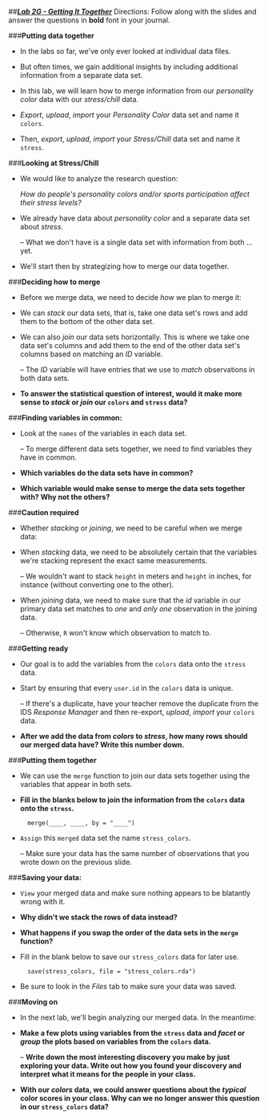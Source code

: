 ##***<u>Lab 2G - Getting It Together</u>***
Directions: Follow along with the slides and answer the questions in **bold** font in your journal.

###**Putting data together**
* In the labs so far, we've only ever looked at individual data files.

* But often times, we gain additional insights by including additional information from a separate
data set.

* In this lab, we will learn how to merge information from our *personality color* data with our
*stress/chill* data.

* *Export*, *upload*, *import* your *Personality Color* data set and name it ```colors```.

* Then, *export*, *upload*, *import* your *Stress/Chill* data set and name it ```stress```.

###**Looking at Stress/Chill**
* We would like to analyze the research question:

    *How do people's personality colors and/or sports participation affect their stress levels?*

* We already have data about *personality color* and a separate data set about *stress*.

    – What we don't have is a single data set with information from both ... yet.

* We'll start then by strategizing how to merge our data together.

###**Deciding how to merge**
* Before we merge data, we need to decide *how* we plan to merge it:

* We can *stack* our data sets, that is, take one data set's rows and add them to the bottom of the
other data set.

* We can also *join* our data sets horizontally. This is where we take one data set's columns and
add them to the end of the other data set's columns based on matching an *ID* variable.

    – The *ID* variable will have entries that we use to *match* observations in both data sets.

* **To answer the statistical question of interest, would it make more sense to *stack* or *join*
our ```colors``` and ```stress``` data?**

###**Finding variables in common:**
* Look at the ```names``` of the variables in each data set.

    – To merge different data sets together, we need to find variables they have in common.

* **Which variables do the data sets have in common?**

* **Which variable would make sense to merge the data sets together with? Why not the
others?**

###**Caution required**
* Whether *stacking* or *joining*, we need to be careful when we merge data:

* When *stacking* data, we need to be absolutely certain that the variables we're stacking represent
the exact same measurements.

    – We wouldn't want to stack ```height``` in meters and ```height``` in inches, for instance (without
    converting one to the other).

* When *joining* data, we need to make sure that the *id* variable in our primary data set matches to
*one* and *only one* observation in the joining data.

    – Otherwise, ```R``` won't know which observation to match to.

###**Getting ready**
* Our goal is to add the variables from the ```colors``` data onto the ```stress``` data.

* Start by ensuring that every ```user.id``` in the ```colors``` data is unique.

    – If there's a duplicate, have your teacher remove the duplicate from the IDS *Response
    Manager* and then re-export, *upload*, *import* your ```colors``` data.

* **After we add the data from *colors* to *stress*, how many rows should our merged data
have? Write this number down.**

###**Putting them together**
* We can use the ```merge``` function to join our data sets together using the variables that appear in
both sets.

* **Fill in the blanks below to join the information from the ```colors``` data onto the ```stress```.**

        merge(____, ____, by = "____")

* ```Assign``` this ```merged``` data set the name ```stress_colors```.

    – Make sure your data has the same number of observations that you wrote down on the
    previous slide.

###**Saving your data:**
* ```View``` your merged data and make sure nothing appears to be blatantly wrong with it.

* **Why didn't we stack the rows of data instead?**

* **What happens if you swap the order of the data sets in the ```merge``` function?**

* Fill in the blank below to save our ```stress_colors``` data for later use.

        save(stress_colors, file = "stress_colors.rda")

* Be sure to look in the *Files* tab to make sure your data was saved.

###**Moving on**
* In the next lab, we'll begin analyzing our merged data. In the meantime:

* **Make a few plots using variables from the ```stress``` data and *facet* or *group* the plots based
on variables from the ```colors``` data.**

    – **Write down the most interesting discovery you make by just exploring your data.
    Write out how you found your discovery and interpret what it means for the
    people in your class.**

* **With our *colors* data, we could answer questions about the *typical* color scores in your
class. Why can we no longer answer this question in our ```stress_colors``` data?**